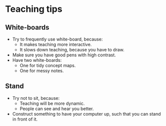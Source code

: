 # Teaching tips

## White-boards

- Try to frequently use white-board, because:
	- It makes teaching more interactive.
	- It slows down teaching, because you have to draw.
- Make sure you have good pens with high contrast.
- Have two white-boards:
	- One for tidy concept maps.
	- One for messy notes.

## Stand

- Try not to sit, because:
	- Teaching will be more dynamic.
	- People can see and hear you better.
- Construct something to have your computer up, such that you can stand in front of it.

